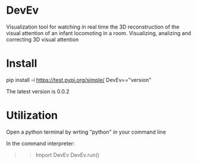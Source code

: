 # DevEv

Visualization tool for watching in real time the 3D reconstruction of the visual attention of an infant locomoting in a room.
Visualizing, analizing and correcting 3D visual attention


# Install

pip install -i https://test.pypi.org/simple/ DevEv=="version"

The latest version is 0.0.2

# Utilization

Open a python terminal by wrting "python" in your command line

In the command interpreter:

>> Import DevEv
>> DevEv.run()


